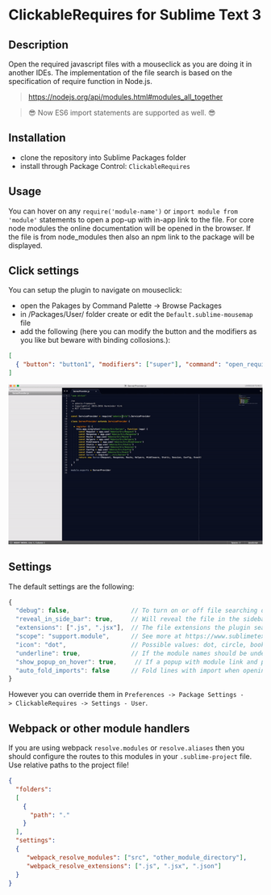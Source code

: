 # ClickableRequires for Sublime Text 3

## Description
Open the required javascript files with a mouseclick as you are doing it in another IDEs.
The implementation of the file search is based on the specification of require function in Node.js.

> https://nodejs.org/api/modules.html#modules_all_together

> :sunglasses:  Now ES6 import statements are supported as well. :sunglasses:

## Installation
* clone the repository into Sublime Packages folder
* install through Package Control: `ClickableRequires`

## Usage
You can hover on any `require('module-name')` or `import module from 'module'` statements to open a pop-up with in-app link to the file.
For core node modules the online documentation will be opened in the browser.
If the file is from node_modules then also an npm link to the package will be displayed.

## Click settings
You can setup the plugin to navigate on mouseclick:
 * open the Pakages by Command Palette -> Browse Packages
 * in /Packages/User/ folder create or edit the `Default.sublime-mousemap` file
 * add the following (here you can modify the button and the modifiers as you like but beware with binding collosions.):

```json
[
  { "button": "button1", "modifiers": ["super"], "command": "open_require_under_cursor", "press_command": "drag_select" }
]
```

![demo](./demo.gif)

## Settings

The default settings are the following:

```javascript
{
  "debug": false,                 // To turn on or off file searching debug logs
  "reveal_in_side_bar": true,     // Will reveal the file in the sidebar
  "extensions": [".js", ".jsx"],  // The file extensions the plugin searches in
  "scope": "support.module",      // See more at https://www.sublimetext.com/docs/3/scope_naming.html
  "icon": "dot",                  // Possible values: dot, circle, bookmark and cross. Empty string for hidden icon.
  "underline": true,              // If the module names should be underlined
  "show_popup_on_hover": true,     // If a popup with module link and path should appear on hovering the require statement
  "auto_fold_imports": false      // Fold lines with import when opening file
}
```

However you can override them in `Preferences -> Package Settings -> ClickableRequires -> Settings - User`.

## Webpack or other module handlers

If you are using webpack `resolve.modules` or `resolve.aliases` then you should configure the routes to this modules in your `.sublime-project` file.
Use relative paths to the project file!

```json
{
  "folders":
  [
    {
      "path": "."
    }
  ],
  "settings":
  {
     "webpack_resolve_modules": ["src", "other_module_directory"],
     "webpack_resolve_extensions": [".js", ".jsx", ".json"]
  }
}
```